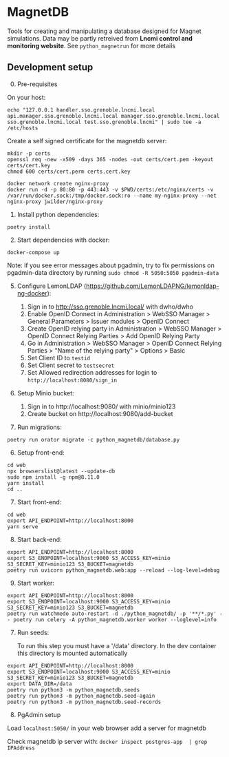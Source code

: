 # MagnetDB

Tools for creating and manipulating a database designed for Magnet simulations.
Data may be partly retreived from **Lncmi control and monitoring website**.
See `python_magnetrun` for more details

## Development setup

0. Pre-requisites

On your host:
```shell
echo "127.0.0.1 handler.sso.grenoble.lncmi.local api.manager.sso.grenoble.lncmi.local manager.sso.grenoble.lncmi.local sso.grenoble.lncmi.local test.sso.grenoble.lncmi" | sudo tee -a /etc/hosts
```

Create a self signed certificate for the magnetdb server:
   
```shell
mkdir -p certs
openssl req -new -x509 -days 365 -nodes -out certs/cert.pem -keyout certs/cert.key
chmod 600 certs/cert.perm certs.cert.key
```

```shell
docker network create nginx-proxy
docker run -d -p 80:80 -p 443:443 -v $PWD/certs:/etc/nginx/certs -v /var/run/docker.sock:/tmp/docker.sock:ro --name my-nginx-proxy --net nginx-proxy jwilder/nginx-proxy
```

1. Install python dependencies:

```shell
poetry install
```

2. Start dependencies with docker:

```shell
docker-compose up
```

Note: if you see error messages about pgadmin, try to fix permissions on pgadmin-data directory by running `sudo chmod -R 5050:5050 pgadmin-data`

5. Configure LemonLDAP (https://github.com/LemonLDAPNG/lemonldap-ng-docker):
   1. Sign in to http://sso.grenoble.lncmi.local/ with dwho/dwho
   2. Enable OpenID Connect in Administration > WebSSO Manager > General Parameters > Issuer modules > OpenID Connect
   3. Create OpenID relying party in Administration > WebSSO Manager > OpenID Connect Relying Parties > Add OpenID Relying Party
   4. Go in Administration > WebSSO Manager > OpenID Connect Relying Parties > "Name of the relying party" > Options > Basic
   5. Set Client ID to `testid`
   6. Set Client secret to `testsecret`
   7. Set Allowed redirection addresses for login to `http://localhost:8080/sign_in`


3. Setup Minio bucket:
   1. Sign in to http://localhost:9080/ with minio/minio123
   2. Create bucket on http://localhost:9080/add-bucket

4. Run migrations:

```shell
poetry run orator migrate -c python_magnetdb/database.py
```


6. Setup front-end:
   
```shell
cd web
npx browserslist@latest --update-db
sudo npm install -g npm@8.11.0
yarn install
cd ..
```

7. Start front-end:

```shell
cd web
export API_ENDPOINT=http://localhost:8000
yarn serve
```

8. Start back-end:

```shell
export API_ENDPOINT=http://localhost:8000
export S3_ENDPOINT=localhost:9000 S3_ACCESS_KEY=minio S3_SECRET_KEY=minio123 S3_BUCKET=magnetdb
poetry run uvicorn python_magnetdb.web:app --reload --log-level=debug
```

9. Start worker:

```shell
export API_ENDPOINT=http://localhost:8000
export S3_ENDPOINT=localhost:9000 S3_ACCESS_KEY=minio S3_SECRET_KEY=minio123 S3_BUCKET=magnetdb
poetry run watchmedo auto-restart -d ./python_magnetdb/ -p '**/*.py' -- poetry run celery -A python_magnetdb.worker worker --loglevel=info
```

7. Run seeds:

   To run this step you must have a '/data' directory. In the dev container this directory is mounted automatically
   
```shell
export API_ENDPOINT=http://localhost:8000
export S3_ENDPOINT=localhost:9000 S3_ACCESS_KEY=minio S3_SECRET_KEY=minio123 S3_BUCKET=magnetdb
export DATA_DIR=/data
poetry run python3 -m python_magnetdb.seeds
poetry run python3 -m python_magnetdb.seed-again
poetry run python3 -m python_magnetdb.seed-records
```

8. PgAdmin setup

Load `localhost:5050/` in your web browser
add a server for magnetdb
   
Check magnetdb ip server with: `docker inspect postgres-app  | grep IPAddress`



